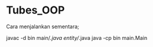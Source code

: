 # Tubes_OOP

Cara menjalankan sementara;

javac -d bin main/*.java entity/*.java
java -cp bin main.Main  